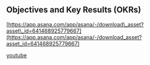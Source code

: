 ## Objectives and Key Results \(OKRs\)

[https://app.asana.com/app/asana/-/download\_asset?asset\_id=641468925779667](https://app.asana.com/app/asana/-/download_asset?asset_id=641468925779667)

[youtube](https://www.youtube.com/watch?v=mJB83EZtAjc)



